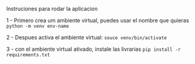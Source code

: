 Instruciones para rodar la aplicacion

1 - Primero crea um ambiente virtual, puedes usar el nombre que quieras
    `python -m venv env-name`

2 - Despues activa el ambiente virtual:
    `souce venv/bin/activate`
    
3 - con el ambiente virtual ativado, instale las livrarias
    `pip install -r requirements.txt`

